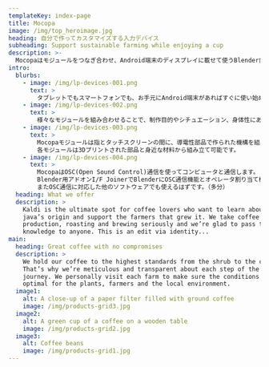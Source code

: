 ```yaml
---
templateKey: index-page
title: Mocopa
image: /img/top_heroimage.jpg
heading: 自分で作ってカスタマイズする入力デバイス
subheading: Support sustainable farming while enjoying a cup
description: >-
  Mocopaはモジュールをつなぎ合わせ、Android端末のディスプレイに載せて使うBlender向け入力デバイスです。多種多様なモジュールを目的にあわせ組み替えることで、自分だけのコントロールパネルが作れます。
intro:
  blurbs:
    - image: /img/lp-devices-001.png
      text: >
        タブレットでもスマートフォンでも、お手元にAndroid端末があればすぐに使い始められます。MocopaアプリはAndroid5.1.1以上に対応しています。複数台を同時に使うことも可能です。
    - image: /img/lp-devices-002.png
      text: >
        様々なモジュールを組み合わせることで、制作目的やシチュエーション、身体性にあわせてカスタマイズすることができます。
    - image: /img/lp-devices-003.png
      text: >
        Mocopaモジュールは指とタッチスクリーンの間に、導電性部品で作られた機構を組み込むことでモジュールへの操作をタップ・フリック・ドラッグ操作に変換します。
        各モジュールは3Dプリントされた部品と身近な材料から組み立て可能です。
    - image: /img/lp-devices-004.png
      text: >
        MocopaはOSC(Open Sound Control)通信を使ってコンピュータと通信します。
        Blender用アドオンI/F JoinerでBlenderにOSC通信機能とオペレータ割り当て機能を追加することで、Mocopaを使ってBlenderを操作することが可能になります。
        またOSC通信に対応した他のソフトウェアでも使えるはずです。（多分）
  heading: What we offer
  description: >
    Kaldi is the ultimate spot for coffee lovers who want to learn about their
    java’s origin and support the farmers that grew it. We take coffee
    production, roasting and brewing seriously and we’re glad to pass that
    knowledge to anyone. This is an edit via identity...
main:
  heading: Great coffee with no compromises
  description: >
    We hold our coffee to the highest standards from the shrub to the cup.
    That’s why we’re meticulous and transparent about each step of the coffee’s
    journey. We personally visit each farm to make sure the conditions are
    optimal for the plants, farmers and the local environment.
  image1:
    alt: A close-up of a paper filter filled with ground coffee
    image: /img/products-grid3.jpg
  image2:
    alt: A green cup of a coffee on a wooden table
    image: /img/products-grid2.jpg
  image3:
    alt: Coffee beans
    image: /img/products-grid1.jpg
---
```

